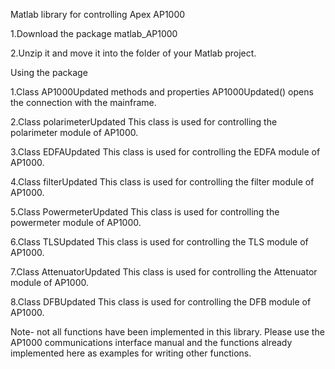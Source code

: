 Matlab library for controlling Apex AP1000

1.Download the package matlab_AP1000

2.Unzip it and move it into the folder of your Matlab project.



Using the package

  1.Class AP1000Updated methods and properties
        AP1000Updated() opens the connection with the mainframe.
        
  2.Class polarimeterUpdated 
        This class is used for controlling the polarimeter module of AP1000.
        
  3.Class EDFAUpdated 
        This class is used for controlling the EDFA module of AP1000.     
        
  4.Class filterUpdated
        This class is used for controlling the filter module of AP1000.
        
        
5.Class PowermeterUpdated
        This class is used for controlling the powermeter module of AP1000. 
        
6.Class TLSUpdated
        This class is used for controlling the TLS module of AP1000.      
 
7.Class AttenuatorUpdated
        This class is used for controlling the Attenuator module of AP1000.
        
8.Class DFBUpdated
        This class is used for controlling the DFB module of AP1000.
        
Note- not all functions have been implemented in this library. Please use the AP1000 communications interface manual and the functions already implemented here as examples for writing other functions.        
